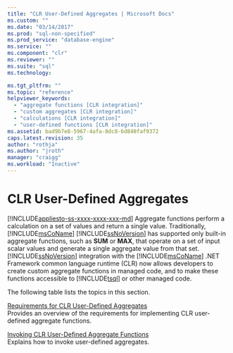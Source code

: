 ```yaml
---
title: "CLR User-Defined Aggregates | Microsoft Docs"
ms.custom: ""
ms.date: "03/14/2017"
ms.prod: "sql-non-specified"
ms.prod_service: "database-engine"
ms.service: ""
ms.component: "clr"
ms.reviewer: ""
ms.suite: "sql"
ms.technology: 

ms.tgt_pltfrm: ""
ms.topic: "reference"
helpviewer_keywords: 
  - "aggregate functions [CLR integration]"
  - "custom aggregates [CLR integration]"
  - "calculations [CLR integration]"
  - "user-defined functions [CLR integration]"
ms.assetid: bad9b7e8-5967-4afa-8dc8-6d840faf9372
caps.latest.revision: 35
author: "rothja"
ms.author: "jroth"
manager: "craigg"
ms.workload: "Inactive"
---
```

# CLR User-Defined Aggregates
[!INCLUDE[appliesto-ss-xxxx-xxxx-xxx-md](../../includes/appliesto-ss-xxxx-xxxx-xxx-md.md)]
  Aggregate functions perform a calculation on a set of values and return a single value. Traditionally, [!INCLUDE[msCoName](../../includes/msconame-md.md)] [!INCLUDE[ssNoVersion](../../includes/ssnoversion-md.md)] has supported only built-in aggregate functions, such as **SUM** or **MAX**, that operate on a set of input scalar values and generate a single aggregate value from that set. [!INCLUDE[ssNoVersion](../../includes/ssnoversion-md.md)] integration with the [!INCLUDE[msCoName](../../includes/msconame-md.md)] .NET Framework common language runtime (CLR) now allows developers to create custom aggregate functions in managed code, and to make these functions accessible to [!INCLUDE[tsql](../../includes/tsql-md.md)] or other managed code.  
  
 The following table lists the topics in this section.  
  
 [Requirements for CLR User-Defined Aggregates](../../relational-databases/clr-integration-database-objects-user-defined-functions/clr-user-defined-aggregates-requirements.md)  
 Provides an overview of the requirements for implementing CLR user-defined aggregate functions.  
  
 [Invoking CLR User-Defined Aggregate Functions](../../relational-databases/clr-integration-database-objects-user-defined-functions/clr-user-defined-aggregate-invoking-functions.md)  
 Explains how to invoke user-defined aggregates.  
  
  
